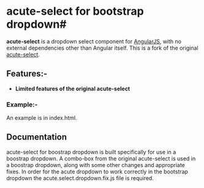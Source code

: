 # acute-select for bootstrap dropdown#

**acute-select** is a dropdown select component for [AngularJS](http://angularjs.org/), with no external dependencies other than Angular itself.
This is a fork of the original [acute-select](http://john-oc.github.io/).

## Features:- ##

- **Limited features of the original acute-select**

### Example:- ###

An example is in index.html.


## Documentation ##

acute-select for boostrap dropdown is built specifically for use in a boostrap dropdown.
A combo-box from the original acute-select is used in a boostrap dropdown, along
with some other changes and appropriate fixes.
In order for the acute dropdown to work correctly in the bootstrap dropdown the
acute.select.dropdown.fix.js file is required.
